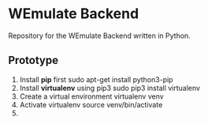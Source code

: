# WEmulate Backend

Repository for the WEmulate Backend written in Python.

## Prototype
1. Install **pip** first
    sudo apt-get install python3-pip
2. Install **virtualenv** using pip3
    sudo pip3 install virtualenv 
3. Create a virtual environment 
    virtualenv venv 
4. Activate virtualenv
    source venv/bin/activate
5. 
